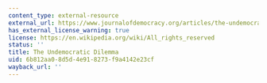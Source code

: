 ```yaml
---
content_type: external-resource
external_url: https://www.journalofdemocracy.org/articles/the-undemocratic-dilemma/
has_external_license_warning: true
license: https://en.wikipedia.org/wiki/All_rights_reserved
status: ''
title: The Undemocratic Dilemma
uid: 6b812aa0-8d5d-4e91-8273-f9a4142e23cf
wayback_url: ''
---
```

